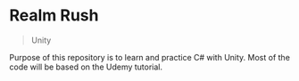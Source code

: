 # Realm Rush

> Unity

Purpose of this repository is to learn and practice C# with Unity. Most of the code will be based on the Udemy tutorial.
